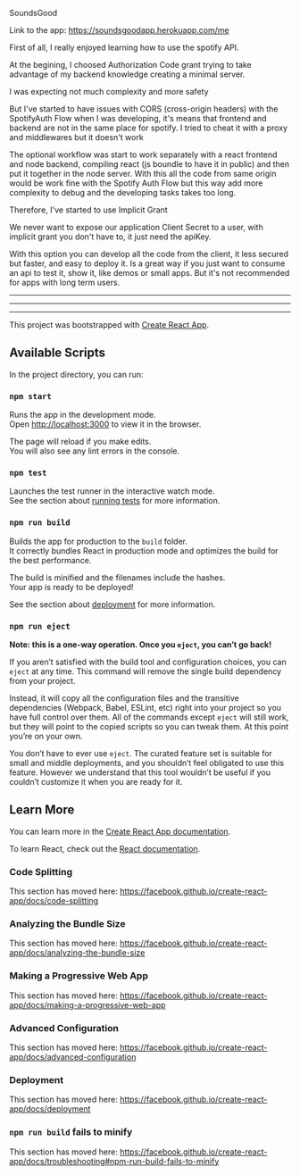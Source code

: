 SoundsGood

Link to the app: https://soundsgoodapp.herokuapp.com/me

First of all, I really enjoyed learning how to use the spotify API.

At the begining, I choosed Authorization Code grant
trying to take advantage of my backend knowledge creating a minimal server.

I was expecting not much complexity and more safety

But I've started to have issues with CORS (cross-origin headers) with the SpotifyAuth Flow when I was developing,
it's means that frontend and backend are not in the same place for spotify. I tried to cheat it with a proxy and middlewares but it doesn't work

The optional workflow was start to work separately with a react frontend and node backend,
compiling react (js boundle to have it in public) and then put it together in the node server. With this all the code from same origin would be work fine with the Spotify Auth Flow
but this way add more complexity to debug and the developing tasks takes too long.

Therefore, I've started to use Implicit Grant

We never want to expose our application Client Secret to a user, with implicit grant you don't have to, it just need the apiKey.

With this option you can develop all the code from the client, it less secured but faster, and easy to deploy it.
Is a great way if you just want to consume an api to test it, show it, like demos or small apps. But it's not recommended for apps with long term users.

---

---

---

This project was bootstrapped with [Create React App](https://github.com/facebook/create-react-app).

## Available Scripts

In the project directory, you can run:

### `npm start`

Runs the app in the development mode.<br />
Open [http://localhost:3000](http://localhost:3000) to view it in the browser.

The page will reload if you make edits.<br />
You will also see any lint errors in the console.

### `npm test`

Launches the test runner in the interactive watch mode.<br />
See the section about [running tests](https://facebook.github.io/create-react-app/docs/running-tests) for more information.

### `npm run build`

Builds the app for production to the `build` folder.<br />
It correctly bundles React in production mode and optimizes the build for the best performance.

The build is minified and the filenames include the hashes.<br />
Your app is ready to be deployed!

See the section about [deployment](https://facebook.github.io/create-react-app/docs/deployment) for more information.

### `npm run eject`

**Note: this is a one-way operation. Once you `eject`, you can’t go back!**

If you aren’t satisfied with the build tool and configuration choices, you can `eject` at any time. This command will remove the single build dependency from your project.

Instead, it will copy all the configuration files and the transitive dependencies (Webpack, Babel, ESLint, etc) right into your project so you have full control over them. All of the commands except `eject` will still work, but they will point to the copied scripts so you can tweak them. At this point you’re on your own.

You don’t have to ever use `eject`. The curated feature set is suitable for small and middle deployments, and you shouldn’t feel obligated to use this feature. However we understand that this tool wouldn’t be useful if you couldn’t customize it when you are ready for it.

## Learn More

You can learn more in the [Create React App documentation](https://facebook.github.io/create-react-app/docs/getting-started).

To learn React, check out the [React documentation](https://reactjs.org/).

### Code Splitting

This section has moved here: https://facebook.github.io/create-react-app/docs/code-splitting

### Analyzing the Bundle Size

This section has moved here: https://facebook.github.io/create-react-app/docs/analyzing-the-bundle-size

### Making a Progressive Web App

This section has moved here: https://facebook.github.io/create-react-app/docs/making-a-progressive-web-app

### Advanced Configuration

This section has moved here: https://facebook.github.io/create-react-app/docs/advanced-configuration

### Deployment

This section has moved here: https://facebook.github.io/create-react-app/docs/deployment

### `npm run build` fails to minify

This section has moved here: https://facebook.github.io/create-react-app/docs/troubleshooting#npm-run-build-fails-to-minify

